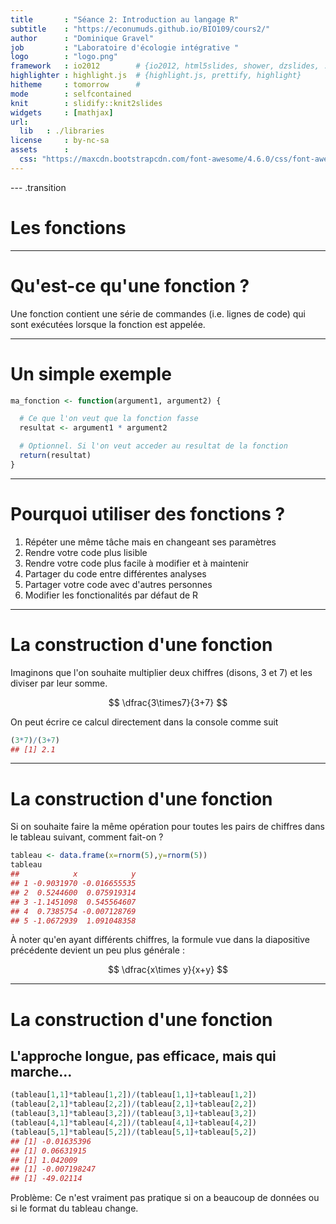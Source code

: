 ```yaml
---
title       : "Séance 2: Introduction au langage R"
subtitle    : "https://econumuds.github.io/BIO109/cours2/"
author      : "Dominique Gravel"
job         : "Laboratoire d'écologie intégrative "
logo        : "logo.png"
framework   : io2012        # {io2012, html5slides, shower, dzslides, ...}
highlighter : highlight.js  # {highlight.js, prettify, highlight}
hitheme     : tomorrow      #
mode        : selfcontained
knit        : slidify::knit2slides
widgets     : [mathjax]
url:
  lib   : ./libraries
license     : by-nc-sa
assets      :
  css: "https://maxcdn.bootstrapcdn.com/font-awesome/4.6.0/css/font-awesome.min.css"
---
```


--- .transition

# Les fonctions

---

# Qu'est-ce qu'une fonction ?

Une fonction contient une série de commandes (i.e. lignes de code) qui sont exécutées lorsque la fonction est appelée.

---

# Un simple exemple


```r
ma_fonction <- function(argument1, argument2) {

  # Ce que l'on veut que la fonction fasse
  resultat <- argument1 * argument2

  # Optionnel. Si l'on veut acceder au resultat de la fonction
  return(resultat)
}
```

---

# Pourquoi utiliser des fonctions ?

1. Répéter une même tâche mais en changeant ses paramètres
2. Rendre votre code plus lisible
3. Rendre votre code plus facile à modifier et à maintenir
4. Partager du code entre différentes analyses
5. Partager votre code avec d'autres personnes
6. Modifier les fonctionalités par défaut de R

---

# La construction d'une fonction

Imaginons que l'on souhaite multiplier deux chiffres (disons, 3 et 7) et les diviser par leur somme.

$$
\dfrac{3\times7}{3+7}
$$

On peut écrire ce calcul directement dans la console comme suit


```r
(3*7)/(3+7)
## [1] 2.1
```

---

# La construction d'une fonction

Si on souhaite faire la même opération pour toutes les pairs de chiffres dans le tableau suivant, comment fait-on ?


```r
tableau <- data.frame(x=rnorm(5),y=rnorm(5))
tableau
##            x            y
## 1 -0.9031970 -0.016655535
## 2  0.5244600  0.075919314
## 3 -1.1451098  0.545564607
## 4  0.7385754 -0.007128769
## 5 -1.0672939  1.091048358
```

À noter qu'en ayant différents chiffres, la formule vue dans la diapositive précédente devient un peu plus générale :

$$
\dfrac{x\times y}{x+y}
$$

---

# La construction d'une fonction

## L'approche longue, pas efficace, mais qui marche...




```r
(tableau[1,1]*tableau[1,2])/(tableau[1,1]+tableau[1,2])
(tableau[2,1]*tableau[2,2])/(tableau[2,1]+tableau[2,2])
(tableau[3,1]*tableau[3,2])/(tableau[3,1]+tableau[3,2])
(tableau[4,1]*tableau[4,2])/(tableau[4,1]+tableau[4,2])
(tableau[5,1]*tableau[5,2])/(tableau[5,1]+tableau[5,2])
## [1] -0.01635396
## [1] 0.06631915
## [1] 1.042009
## [1] -0.007198247
## [1] -49.02114
```

Problème: Ce n'est vraiment pas pratique si on a beaucoup de données ou si le format du tableau change.
